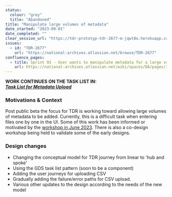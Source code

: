 ```yaml
---
status:
  colour: "grey"
  title: "Abandoned"
title: "Manipulate large volumes of metadata"
date_started: "2023-09-01"
date_completed: ""
clear_session_url: "https://tdr-prototyp-tdr-2677-m-jqwt8o.herokuapp.com/prototype-versions/clear-data"
issues:
  - id: "TDR-2677"
    url: "https://national-archives.atlassian.net/browse/TDR-2677"
confluence_pages:
  - title: Sprint 93 - User wants to manipulate metadata for a large volume of files
    url: https://national-archives.atlassian.net/wiki/spaces/DA/pages/136675329
---
```


**WORK CONTINUES ON THE TASK LIST IN:<br> _[Task List for Metadata Upload](/prototype-version/15)_**

### Motivations & Context

Post public beta the focus for TDR is working toward allowing large volumes of metadata to be added. Currently, this is a difficult task when entering files one by one in the UI. Some of this work has been informed or motivated by the [workshop in June 2023](https://national-archives.atlassian.net/wiki/spaces/DA/pages/86933537). There is also a co-design workshop being held to validate some of the early designs.

### Design changes

- Changing the conceptual model for TDR journey from linear to 'hub and spoke'
- Using the GDS task list pattern (soon to be a component)
- Adding the user journeys for uploading CSV
- Gradually adding the failure/error paths for CSV upload.
- Various other updates to the design according to the needs of the new model
